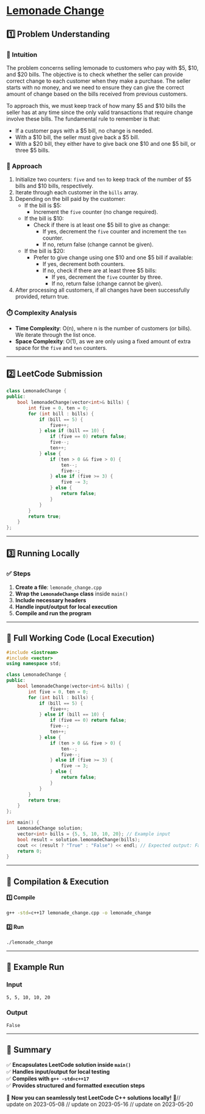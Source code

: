 # **[Lemonade Change](https://leetcode.com/problems/lemonade-change/description/)**  

## **1️⃣ Problem Understanding**  
### **📌 Intuition**  
The problem concerns selling lemonade to customers who pay with $5, $10, and $20 bills. The objective is to check whether the seller can provide correct change to each customer when they make a purchase. The seller starts with no money, and we need to ensure they can give the correct amount of change based on the bills received from previous customers. 

To approach this, we must keep track of how many $5 and $10 bills the seller has at any time since the only valid transactions that require change involve these bills. The fundamental rule to remember is that:
- If a customer pays with a $5 bill, no change is needed.
- With a $10 bill, the seller must give back a $5 bill.
- With a $20 bill, they either have to give back one $10 and one $5 bill, or three $5 bills.

### **🚀 Approach**  
1. Initialize two counters: `five` and `ten` to keep track of the number of $5 bills and $10 bills, respectively.
2. Iterate through each customer in the `bills` array.
3. Depending on the bill paid by the customer:
   - If the bill is $5:
     - Increment the `five` counter (no change required).
   - If the bill is $10:
     - Check if there is at least one $5 bill to give as change:
       - If yes, decrement the `five` counter and increment the `ten` counter.
       - If no, return false (change cannot be given).
   - If the bill is $20:
     - Prefer to give change using one $10 and one $5 bill if available:
       - If yes, decrement both counters.
       - If no, check if there are at least three $5 bills:
         - If yes, decrement the `five` counter by three.
         - If no, return false (change cannot be given).
4. After processing all customers, if all changes have been successfully provided, return true.

### **⏱️ Complexity Analysis**  
- **Time Complexity**: O(n), where n is the number of customers (or bills). We iterate through the list once.
- **Space Complexity**: O(1), as we are only using a fixed amount of extra space for the `five` and `ten` counters.

---  

## **2️⃣ LeetCode Submission**  
```cpp
class LemonadeChange {
public:
    bool lemonadeChange(vector<int>& bills) {
        int five = 0, ten = 0;
        for (int bill : bills) {
            if (bill == 5) {
                five++;
            } else if (bill == 10) {
                if (five == 0) return false;
                five--;
                ten++;
            } else {
                if (ten > 0 && five > 0) {
                    ten--;
                    five--;
                } else if (five >= 3) {
                    five -= 3;
                } else {
                    return false;
                }
            }
        }
        return true;
    }
};
```  

---  

## **3️⃣ Running Locally**  
### **✅ Steps**  
1. **Create a file**: `lemonade_change.cpp`  
2. **Wrap the `LemonadeChange` class** inside `main()`  
3. **Include necessary headers**  
4. **Handle input/output for local execution**  
5. **Compile and run the program**  

---  

## **📝 Full Working Code (Local Execution)**  
```cpp
#include <iostream>
#include <vector>
using namespace std;

class LemonadeChange {
public:
    bool lemonadeChange(vector<int>& bills) {
        int five = 0, ten = 0;
        for (int bill : bills) {
            if (bill == 5) {
                five++;
            } else if (bill == 10) {
                if (five == 0) return false;
                five--;
                ten++;
            } else {
                if (ten > 0 && five > 0) {
                    ten--;
                    five--;
                } else if (five >= 3) {
                    five -= 3;
                } else {
                    return false;
                }
            }
        }
        return true;
    }
};

int main() {
    LemonadeChange solution;
    vector<int> bills = {5, 5, 10, 10, 20}; // Example input
    bool result = solution.lemonadeChange(bills);
    cout << (result ? "True" : "False") << endl; // Expected output: False
    return 0;
}
```  

---  

## **🔧 Compilation & Execution**  
#### **1️⃣ Compile**  
```bash
g++ -std=c++17 lemonade_change.cpp -o lemonade_change
```  

#### **2️⃣ Run**  
```bash
./lemonade_change
```  

---  

## **🎯 Example Run**  
### **Input**  
```
5, 5, 10, 10, 20
```  
### **Output**  
```
False
```  

---  

## **📌 Summary**  
✅ **Encapsulates LeetCode solution inside `main()`**  
✅ **Handles input/output for local testing**  
✅ **Compiles with `g++ -std=c++17`**  
✅ **Provides structured and formatted execution steps**  

🚀 **Now you can seamlessly test LeetCode C++ solutions locally!** 🚀// update on 2023-05-08
// update on 2023-05-16
// update on 2023-05-20
